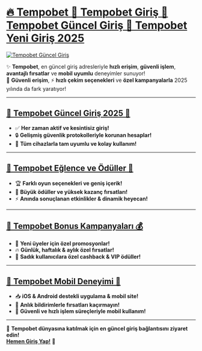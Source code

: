 # [🔥 Tempobet 🚀 Tempobet Giriş 🎯 Tempobet Güncel Giriş 💎 Tempobet Yeni Giriş 2025](https://www.betgiris.site)

[![Tempobet Güncel Giriş](https://i.postimg.cc/QtmhhcYH/Tempobet-G1.jpg)](https://www.betgiris.site)

✨ **Tempobet**, en güncel giriş adresleriyle **hızlı erişim**, **güvenli işlem**, **avantajlı fırsatlar** ve **mobil uyumlu** deneyimler sunuyor!  
🔐 **Güvenli erişim**, ⚡ **hızlı çekim seçenekleri** ve **özel kampanyalarla** 2025 yılında da fark yaratıyor!  

---

## [🔑 Tempobet Güncel Giriş 2025 🚀](https://www.betgiris.site)

- ✅ **Her zaman aktif ve kesintisiz giriş!**  
- 🔒 **Gelişmiş güvenlik protokolleriyle korunan hesaplar!**  
- 📱 **Tüm cihazlarla tam uyumlu ve kolay kullanım!**  

---

## [🎲 Tempobet Eğlence ve Ödüller 🎰](https://www.betgiris.site)

- 🏆 **Farklı oyun seçenekleri ve geniş içerik!**  
- 🎯 **Büyük ödüller ve yüksek kazanç fırsatları!**  
- ⚡ **Anında sonuçlanan etkinlikler & dinamik heyecan!**  

---

## [🎁 Tempobet Bonus Kampanyaları 💰](https://www.betgiris.site)

- 🎉 **Yeni üyeler için özel promosyonlar!**  
- 🔥 **Günlük, haftalık & aylık özel fırsatlar!**  
- 🎊 **Sadık kullanıcılara özel cashback & VIP ödüller!**  

---

## [📱 Tempobet Mobil Deneyimi 📲](https://www.betgiris.site)

- 📥 **iOS & Android destekli uygulama & mobil site!**  
- 📢 **Anlık bildirimlerle fırsatları kaçırmayın!**  
- 🚀 **Güvenli ve hızlı işlem süreçleriyle mobil kullanım!**  

---

🎯 **Tempobet dünyasına katılmak için en güncel giriş bağlantısını ziyaret edin!**  
[**Hemen Giriş Yap!**](https://www.betgiris.site) 🚀  
